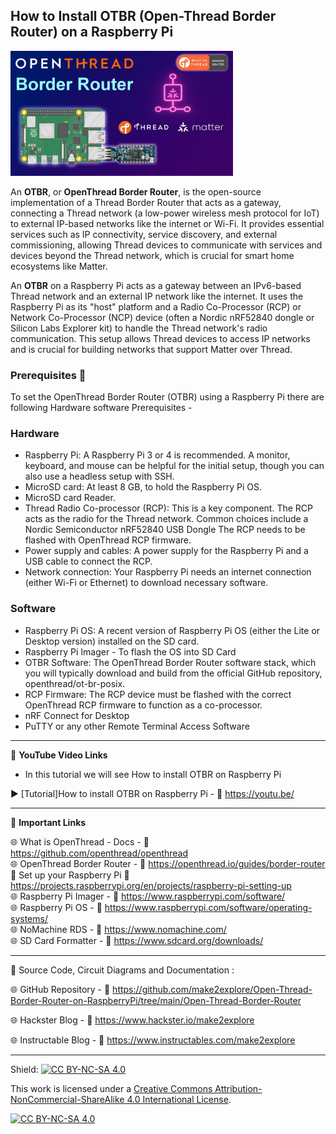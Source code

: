 ## How to Install OTBR (Open-Thread Border Router) on a Raspberry Pi  
  
<img src="/Images/m2e-OTBR.jpg" height="200"> 
  
An **OTBR**, or **OpenThread Border Router**, is the open-source implementation of a Thread Border Router that acts as a gateway, connecting a Thread network (a low-power wireless mesh protocol for IoT) to external IP-based networks like the internet or Wi-Fi. It provides essential services such as IP connectivity, service discovery, and external commissioning, allowing Thread devices to communicate with services and devices beyond the Thread network, which is crucial for smart home ecosystems like Matter.  
  
An **OTBR** on a Raspberry Pi acts as a gateway between an IPv6-based Thread network and an external IP network like the internet. It uses the Raspberry Pi as its "host" platform and a Radio Co-Processor (RCP) or Network Co-Processor (NCP) device (often a Nordic nRF52840 dongle or Silicon Labs Explorer kit) to handle the Thread network's radio communication. This setup allows Thread devices to access IP networks and is crucial for building networks that support Matter over Thread.  
  
### Prerequisites 🧰
  
To set the OpenThread Border Router (OTBR) using a Raspberry Pi there are following Hardware software Prerequisites - 
  
### Hardware
- Raspberry Pi: A Raspberry Pi 3 or 4 is recommended. A monitor, keyboard, and mouse can be helpful for the initial setup, though you can also use a headless setup with SSH.
- MicroSD card: At least 8 GB, to hold the Raspberry Pi OS.
- MicroSD card Reader.  
- Thread Radio Co-processor (RCP): This is a key component. The RCP acts as the radio for the Thread network. Common choices include a Nordic Semiconductor nRF52840 USB Dongle The RCP needs to be flashed with OpenThread RCP firmware.
- Power supply and cables: A power supply for the Raspberry Pi and a USB cable to connect the RCP.
- Network connection: Your Raspberry Pi needs an internet connection (either Wi-Fi or Ethernet) to download necessary software.  
  
### Software  
- Raspberry Pi OS: A recent version of Raspberry Pi OS (either the Lite or Desktop version) installed on the SD card.
- Raspberry Pi Imager - To flash the OS into SD Card
- OTBR Software: The OpenThread Border Router software stack, which you will typically download and build from the official GitHub repository, openthread/ot-br-posix.
- RCP Firmware: The RCP device must be flashed with the correct OpenThread RCP firmware to function as a co-processor.  
- nRF Connect for Desktop  
- PuTTY or any other Remote Terminal Access Software
  

------------------------------------------------------------------------------------------------------

📕 **YouTube Video Links**  

- In this tutorial we will see How to install OTBR on Raspberry Pi  

▶️ [Tutorial]How to install OTBR on Raspberry Pi  - 🔗  https://youtu.be/   
  

-------------------------------------------------------------------------------------------------------
📒 **Important Links**  
 
🌐 What is OpenThread -  Docs - 🔗 https://github.com/openthread/openthread    
🌐 OpenThread Border Router - 🔗 https://openthread.io/guides/border-router   
📙 Set up your Raspberry Pi 🔗 https://projects.raspberrypi.org/en/projects/raspberry-pi-setting-up  
🌐 Raspberry Pi Imager - 🔗 https://www.raspberrypi.com/software/  
🌐 Raspberry Pi OS  - 🔗 https://www.raspberrypi.com/software/operating-systems/  
🌐 NoMachine RDS - 🔗 https://www.nomachine.com/  
🌐 SD Card Formatter - 🔗 https://www.sdcard.org/downloads/  


------------------------------------------------------------------------------------------------------

📜 Source Code, Circuit Diagrams and Documentation : 

🌐 GitHub Repository - 🔗 https://github.com/make2explore/Open-Thread-Border-Router-on-RaspberryPi/tree/main/Open-Thread-Border-Router   
  
🌐 Hackster Blog - 🔗 https://www.hackster.io/make2explore  
  
🌐 Instructable Blog - 🔗 https://www.instructables.com/make2explore  
  

------------------------------------------------------------------------------------------  

Shield: [![CC BY-NC-SA 4.0][cc-by-nc-sa-shield]][cc-by-nc-sa]

This work is licensed under a
[Creative Commons Attribution-NonCommercial-ShareAlike 4.0 International License][cc-by-nc-sa].

[![CC BY-NC-SA 4.0][cc-by-nc-sa-image]][cc-by-nc-sa]

[cc-by-nc-sa]: http://creativecommons.org/licenses/by-nc-sa/4.0/
[cc-by-nc-sa-image]: https://licensebuttons.net/l/by-nc-sa/4.0/88x31.png
[cc-by-nc-sa-shield]: https://img.shields.io/badge/License-CC%20BY--NC--SA%204.0-lightgrey.svg